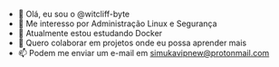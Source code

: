 - 👋 Olá, eu sou o @witcliff-byte
- 👀 Me interesso por Administração Linux e Segurança
- 🌱 Atualmente estou estudando Docker
- 💞️ Quero colaborar em projetos onde eu possa aprender mais
- 📫 Podem me enviar um e-mail em simukavipnew@protonmail.com

<!---
witcliff-byte/witcliff-byte is a ✨ special ✨ repository because its `README.md` (this file) appears on your GitHub profile.
You can click the Preview link to take a look at your changes.
--->
